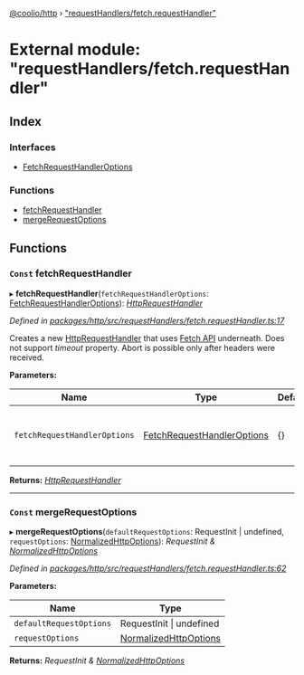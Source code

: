 [@coolio/http](../README.md) › ["requestHandlers/fetch.requestHandler"](_requesthandlers_fetch_requesthandler_.md)

# External module: "requestHandlers/fetch.requestHandler"

## Index

### Interfaces

* [FetchRequestHandlerOptions](../interfaces/_requesthandlers_fetch_requesthandler_.fetchrequesthandleroptions.md)

### Functions

* [fetchRequestHandler](_requesthandlers_fetch_requesthandler_.md#const-fetchrequesthandler)
* [mergeRequestOptions](_requesthandlers_fetch_requesthandler_.md#const-mergerequestoptions)

## Functions

### `Const` fetchRequestHandler

▸ **fetchRequestHandler**(`fetchRequestHandlerOptions`: [FetchRequestHandlerOptions](../interfaces/_requesthandlers_fetch_requesthandler_.fetchrequesthandleroptions.md)): *[HttpRequestHandler](_httpclient_types_.md#httprequesthandler)*

*Defined in [packages/http/src/requestHandlers/fetch.requestHandler.ts:17](https://github.com/headline-1/coolio/blob/32658f8/packages/http/src/requestHandlers/fetch.requestHandler.ts#L17)*

Creates a new [HttpRequestHandler](_httpclient_types_.md#httprequesthandler) that uses [Fetch API](https://developer.mozilla.org/en-US/docs/Web/API/Fetch_API) underneath.
Does not support *timeout* property.
Abort is possible only after headers were received.

**Parameters:**

Name | Type | Default | Description |
------ | ------ | ------ | ------ |
`fetchRequestHandlerOptions` | [FetchRequestHandlerOptions](../interfaces/_requesthandlers_fetch_requesthandler_.fetchrequesthandleroptions.md) | {} | default Fetch API options attached to all requests  |

**Returns:** *[HttpRequestHandler](_httpclient_types_.md#httprequesthandler)*

___

### `Const` mergeRequestOptions

▸ **mergeRequestOptions**(`defaultRequestOptions`: RequestInit | undefined, `requestOptions`: [NormalizedHttpOptions](../interfaces/_httpclient_types_.normalizedhttpoptions.md)): *RequestInit & [NormalizedHttpOptions](../interfaces/_httpclient_types_.normalizedhttpoptions.md)*

*Defined in [packages/http/src/requestHandlers/fetch.requestHandler.ts:62](https://github.com/headline-1/coolio/blob/32658f8/packages/http/src/requestHandlers/fetch.requestHandler.ts#L62)*

**Parameters:**

Name | Type |
------ | ------ |
`defaultRequestOptions` | RequestInit &#124; undefined |
`requestOptions` | [NormalizedHttpOptions](../interfaces/_httpclient_types_.normalizedhttpoptions.md) |

**Returns:** *RequestInit & [NormalizedHttpOptions](../interfaces/_httpclient_types_.normalizedhttpoptions.md)*
